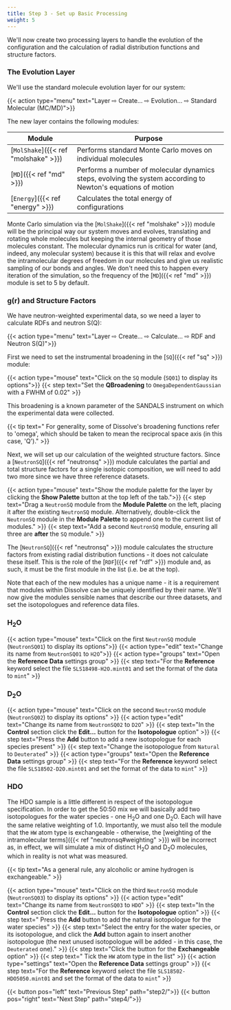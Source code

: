 ```yaml
---
title: Step 3 - Set up Basic Processing
weight: 5
---
```



We'll now create two processing layers to handle the evolution of the configuration and the calculation of radial distribution functions and structure factors.

### The Evolution Layer

We'll use the standard molecule evolution layer for our system:

{{< action type="menu" text="Layer &#8680; Create... &#8680; Evolution... &#8680; Standard Molecular (MC/MD)">}}


The new layer contains the following modules:

| Module | Purpose |
|--------|---------|
| [`MolShake`]({{< ref "molshake" >}}) | Performs standard Monte Carlo moves on individual molecules |
| [`MD`]({{< ref "md" >}}) | Performs a number of molecular dynamics steps, evolving the system according to Newton's equations of motion |
| [`Energy`]({{< ref "energy" >}}) | Calculates the total energy of configurations |

Monte Carlo simulation via the [`MolShake`]({{< ref "molshake" >}}) module will be the principal way our system moves and evolves, translating and rotating whole molecules but keeping the internal geometry of those molecules constant. The molecular dynamics run is critical for water (and, indeed, any molecular system) because it is this that will relax and evolve the intramolecular degrees of freedom in our molecules and give us realistic sampling of our bonds and angles. We don't need this to happen every iteration of the simulation, so the frequency of the [`MD`]({{< ref "md" >}}) module is set to 5 by default.

### g(r) and Structure Factors

We have neutron-weighted experimental data, so we need a layer to calculate RDFs and neutron S(Q):

{{< action type="menu" text="Layer &#8680; Create... &#8680; Calculate... &#8680; RDF and Neutron S(Q)">}}

First we need to set the instrumental broadening in the [`SQ`]({{< ref "sq" >}}) module:

{{< action type="mouse" text="Click on the `SQ` module (`SQ01`) to display its options">}}
{{< step text="Set the **QBroadening** to `OmegaDependentGaussian` with a FWHM of 0.02" >}}

This broadening is a known parameter of the SANDALS instrument on which the experimental data were collected.

{{< tip text=" For generality, some of Dissolve's broadening functions refer to 'omega', which should be taken to mean the reciprocal space axis (in this case, 'Q')." >}}

Next, we will set up our calculation of the weighted structure factors. Since a [`NeutronSQ`]({{< ref "neutronsq" >}}) module calculates the partial and total structure factors for a single isotopic composition, we will need to add two more since we have three reference datasets.

{{< action type="mouse" text="Show the module palette for the layer by clicking the **Show Palette** button at the top left of the tab.">}}
{{< step text="Drag a `NeutronSQ` module from the **Module Palette** on the left, placing it after the existing `NeutronSQ` module. Alternatively, double-click the `NeutronSQ` module in the **Module Palette** to append one to the current list of modules." >}}
{{< step text="Add a second `NeutronSQ` module, ensuring all three are **after** the `SQ` module." >}}

The [`NeutronSQ`]({{< ref "neutronsq" >}}) module calculates the structure factors from existing radial distribution functions - it does not calculate these itself. This is the role of the [`RDF`]({{< ref "rdf" >}}) module and, as such, it must be the first module in the list (i.e. be at the top).

Note that each of the new modules has a unique name - it is a requirement that modules within Dissolve can be uniquely identified by their name. We'll now give the modules sensible names that describe our three datasets, and set the isotopologues and reference data files.

### H<sub>2</sub>O

{{< action type="mouse" text="Click on the first `NeutronSQ` module (`NeutronSQ01`) to display its options">}}
{{< action type="edit" text="Change its name from `NeutronSQ01` to `H2O`">}}
{{< action type="groups" text="Open the **Reference Data** settings group" >}}
{{< step text="For the **Reference** keyword select the file `SLS18498-H2O.mint01` and set the format of the data to `mint`" >}}

### D<sub>2</sub>O

{{< action type="mouse" text="Click on the second `NeutronSQ` module (`NeutronSQ02`) to display its options" >}}
{{< action type="edit" text="Change its name from `NeutronSQ02` to `D2O`" >}}
{{< step text="In the **Control** section click the **Edit...** button for the **Isotopologue** option" >}}
{{< step text="Press the **Add** button to add a new isotopologue for each species present" >}}
{{< step text="Change the isotopologue from `Natural` to `Deuterated`" >}}
{{< action type="groups" text="Open the **Reference Data** settings group" >}}
{{< step text="For the **Reference** keyword select the file `SLS18502-D2O.mint01` and set the format of the data to `mint`" >}}

### HDO

The HDO sample is a little different in respect of the isotopologue specification. In order to get the 50:50 mix we will basically add two isotopologues for the water species - one H<sub>2</sub>O and one D<sub>2</sub>O. Each will have the same relative weighting of 1.0. Importantly, we must also tell the module that the `HW` atom type is exchangeable - otherwise, the [weighting of the intramolecular terms]({{< ref "neutronsq#weighting" >}}) will be incorrect as, in effect, we will simulate a mix of distinct H<sub>2</sub>O and D<sub>2</sub>O molecules, which in reality is not what was measured.

{{< tip text="As a general rule, any alcoholic or amine hydrogen is exchangeable." >}}

{{< action type="mouse" text="Click on the third `NeutronSQ` module (`NeutronSQ03`) to display its options" >}}
{{< action type="edit" text="Change its name from `NeutronSQ03` to `HDO`" >}}
{{< step text="In the **Control** section click the **Edit...** button for the **Isotopologue** option" >}}
{{< step text=" Press the **Add** button to add the natural isotopologue for the water species" >}}
{{< step text="Select the entry for the water species, or its isotopologue, and click the **Add** button again to insert another isotopologue (the next unused isotopologue will be added - in this case, the `Deuterated` one)." >}}
{{< step text="Click the button for the **Exchangeable** option" >}}
{{< step text=" Tick the `HW` atom type in the list" >}}
{{< action type="settings" text="Open the **Reference Data** settings group" >}}
{{< step text="For the **Reference** keyword select the file `SLS18502-HDO5050.mint01` and set the format of the data to `mint`" >}}


{{< button pos="left" text="Previous Step" path="step2/">}}
{{< button pos="right" text="Next Step" path="step4/">}}
